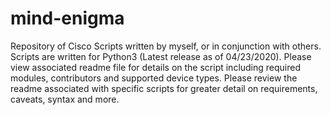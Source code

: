 # mind-enigma
Repository of Cisco Scripts written by myself, or in conjunction with others.
Scripts are written for Python3 (Latest release as of 04/23/2020).
Please view associated readme file for details on the script including required modules, contributors and supported device types.
Please review the readme associated with specific scripts for greater detail on requirements, caveats, syntax and more.

